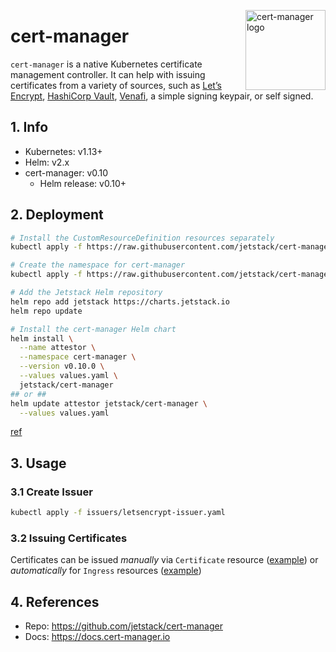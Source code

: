 <img src="https://github.com/jetstack/cert-manager/raw/master/logo/logo.svg?sanitize=true"
    alt="cert-manager logo"
    align="right" height="128"/>

cert-manager
============
`cert-manager` is a native Kubernetes certificate management controller. It can help with issuing certificates from a variety of sources, such as [Let’s Encrypt](https://letsencrypt.org/), [HashiCorp Vault](https://vaultproject.io/), [Venafi](https://venafi.com/), a simple signing keypair, or self signed.

## 1. Info
* Kubernetes: v1.13+
* Helm: v2.x
* cert-manager: v0.10
  + Helm release: v0.10+

## 2. Deployment
```bash
# Install the CustomResourceDefinition resources separately
kubectl apply -f https://raw.githubusercontent.com/jetstack/cert-manager/release-0.10/deploy/manifests/00-crds.yaml

# Create the namespace for cert-manager
kubectl apply -f https://raw.githubusercontent.com/jetstack/cert-manager/release-0.10/deploy/manifests/01-namespace.yaml

# Add the Jetstack Helm repository
helm repo add jetstack https://charts.jetstack.io
helm repo update

# Install the cert-manager Helm chart
helm install \
  --name attestor \
  --namespace cert-manager \
  --version v0.10.0 \
  --values values.yaml \
  jetstack/cert-manager
## or ##
helm update attestor jetstack/cert-manager \
  --values values.yaml
```

[ref](https://docs.cert-manager.io/en/latest/getting-started/install/kubernetes.html#steps)

## 3. Usage
### 3.1 Create Issuer
```bash
kubectl apply -f issuers/letsencrypt-issuer.yaml
```

### 3.2 Issuing Certificates
Certificates can be issued *manually* via `Certificate` resource ([example](examples/certificate.yaml)) or *automatically* for `Ingress` resources ([example](examples/ingress.yaml))

## 4. References
* Repo: https://github.com/jetstack/cert-manager
* Docs: https://docs.cert-manager.io
